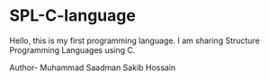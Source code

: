 # SPL-C-language
Hello, this is my first programming language. I am sharing Structure Programming Languages using C.

Author- Muhammad Saadman Sakib Hossain
